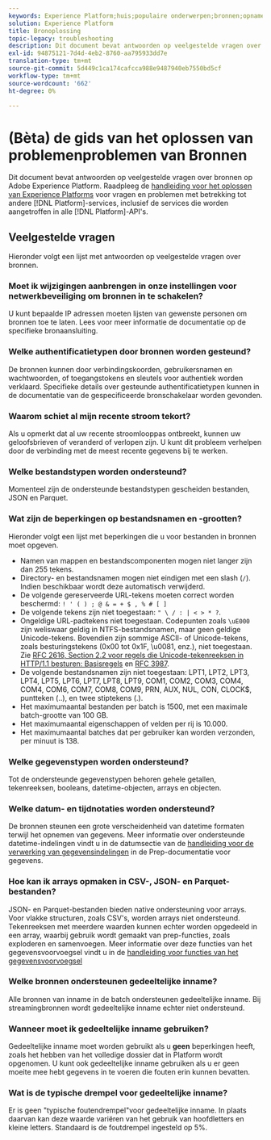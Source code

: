 ```yaml
---
keywords: Experience Platform;huis;populaire onderwerpen;bronnen;opname;het oplossen van problemen;bronnen het oplossen van problemen;bronnen faq;faq;bron schakelaars;bron schakelaar;bron schakelaars komt voor;bron schakelaars het oplossen van problemen; bron schakelaars;
solution: Experience Platform
title: Bronoplossing
topic-legacy: troubleshooting
description: Dit document bevat antwoorden op veelgestelde vragen over bronnen op Adobe Experience Platform.
exl-id: 94875121-7d4d-4eb2-8760-aa795933dd7e
translation-type: tm+mt
source-git-commit: 5d449c1ca174cafcca988e9487940eb7550bd5cf
workflow-type: tm+mt
source-wordcount: '662'
ht-degree: 0%

---
```


# (Bèta) de gids van het oplossen van problemenproblemen van Bronnen

Dit document bevat antwoorden op veelgestelde vragen over bronnen op Adobe Experience Platform. Raadpleeg de [handleiding voor het oplossen van Experience Platforms](../landing/troubleshooting.md) voor vragen en problemen met betrekking tot andere [!DNL Platform]-services, inclusief de services die worden aangetroffen in alle [!DNL Platform]-API&#39;s.

## Veelgestelde vragen

Hieronder volgt een lijst met antwoorden op veelgestelde vragen over bronnen.

### Moet ik wijzigingen aanbrengen in onze instellingen voor netwerkbeveiliging om bronnen in te schakelen?

U kunt bepaalde IP adressen moeten lijsten van gewenste personen om bronnen toe te laten. Lees voor meer informatie de documentatie op de specifieke bronaansluiting.

### Welke authentificatietypen door bronnen worden gesteund?

De bronnen kunnen door verbindingskoorden, gebruikersnamen en wachtwoorden, of toegangstokens en sleutels voor authentiek worden verklaard. Specifieke details over gesteunde authentificatietypen kunnen in de documentatie van de gespecificeerde bronschakelaar worden gevonden.

### Waarom schiet al mijn recente stroom tekort?

Als u opmerkt dat al uw recente stroomlooppas ontbreekt, kunnen uw geloofsbrieven of veranderd of verlopen zijn. U kunt dit probleem verhelpen door de verbinding met de meest recente gegevens bij te werken.

### Welke bestandstypen worden ondersteund?

Momenteel zijn de ondersteunde bestandstypen gescheiden bestanden, JSON en Parquet.

### Wat zijn de beperkingen op bestandsnamen en -grootten?

Hieronder volgt een lijst met beperkingen die u voor bestanden in bronnen moet opgeven.

- Namen van mappen en bestandscomponenten mogen niet langer zijn dan 255 tekens.
- Directory- en bestandsnamen mogen niet eindigen met een slash (`/`). Indien beschikbaar wordt deze automatisch verwijderd.
- De volgende gereserveerde URL-tekens moeten correct worden beschermd: `! ' ( ) ; @ & = + $ , % # [ ]`
- De volgende tekens zijn niet toegestaan: `" \ / : | < > * ?`.
- Ongeldige URL-padtekens niet toegestaan. Codepunten zoals `\uE000` zijn weliswaar geldig in NTFS-bestandsnamen, maar geen geldige Unicode-tekens. Bovendien zijn sommige ASCII- of Unicode-tekens, zoals besturingstekens (0x00 tot 0x1F, \u0081, enz.), niet toegestaan. Zie [RFC 2616, Section 2.2 voor regels die Unicode-tekenreeksen in HTTP/1.1 besturen: Basisregels](https://www.ietf.org/rfc/rfc2616.txt) en [RFC 3987](https://www.ietf.org/rfc/rfc3987.txt).
- De volgende bestandsnamen zijn niet toegestaan: LPT1, LPT2, LPT3, LPT4, LPT5, LPT6, LPT7, LPT8, LPT9, COM1, COM2, COM3, COM4, COM4, COM6, COM7, COM8, COM9, PRN, AUX, NUL, CON, CLOCK$, puntteken (..), en twee stiptekens (.).
- Het maximumaantal bestanden per batch is 1500, met een maximale batch-grootte van 100 GB.
- Het maximumaantal eigenschappen of velden per rij is 10.000.
- Het maximumaantal batches dat per gebruiker kan worden verzonden, per minuut is 138.

### Welke gegevenstypen worden ondersteund?

Tot de ondersteunde gegevenstypen behoren gehele getallen, tekenreeksen, booleans, datetime-objecten, arrays en objecten.

### Welke datum- en tijdnotaties worden ondersteund?

De bronnen steunen een grote verscheidenheid van datetime formaten terwijl het opnemen van gegevens. Meer informatie over ondersteunde datetime-indelingen vindt u in de datumsectie van de [handleiding voor de verwerking van gegevensindelingen](../data-prep/data-handling.md#dates) in de Prep-documentatie voor gegevens.

### Hoe kan ik arrays opmaken in CSV-, JSON- en Parquet-bestanden?

JSON- en Parquet-bestanden bieden native ondersteuning voor arrays. Voor vlakke structuren, zoals CSV&#39;s, worden arrays niet ondersteund. Tekenreeksen met meerdere waarden kunnen echter worden opgedeeld in een array, waarbij gebruik wordt gemaakt van prep-functies, zoals exploderen en samenvoegen. Meer informatie over deze functies van het gegevensvoorvoegsel vindt u in de [handleiding voor functies van het gegevensvoorvoegsel](../data-prep/functions.md#string)

### Welke bronnen ondersteunen gedeeltelijke inname?

Alle bronnen van inname in de batch ondersteunen gedeeltelijke inname. Bij streamingbronnen wordt gedeeltelijke inname echter niet ondersteund.

### Wanneer moet ik gedeeltelijke inname gebruiken?

Gedeeltelijke inname moet worden gebruikt als u **geen** beperkingen heeft, zoals het hebben van het volledige dossier dat in Platform wordt opgenomen. U kunt ook gedeeltelijke inname gebruiken als u er geen moeite mee hebt gegevens in te voeren die fouten erin kunnen bevatten.

### Wat is de typische drempel voor gedeeltelijke inname?

Er is geen &quot;typische foutendrempel&quot;voor gedeeltelijke inname. In plaats daarvan kan deze waarde variëren van het gebruik van hoofdletters en kleine letters. Standaard is de foutdrempel ingesteld op 5%.
